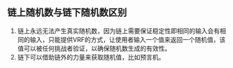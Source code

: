 ## 链上随机数与链下随机数区别

1. 链上永远无法产生真实随机数，因为链上需要保证稳定性即相同的输入会有相同的输入，只能提供VRF的方式，让使用者输入一个值来返回一个随机值，该值可以被任何挑战者验证，以确保随机数生成的有效性。
2. 链下可以借助链外的力量来获取随机值，比如预言机。
